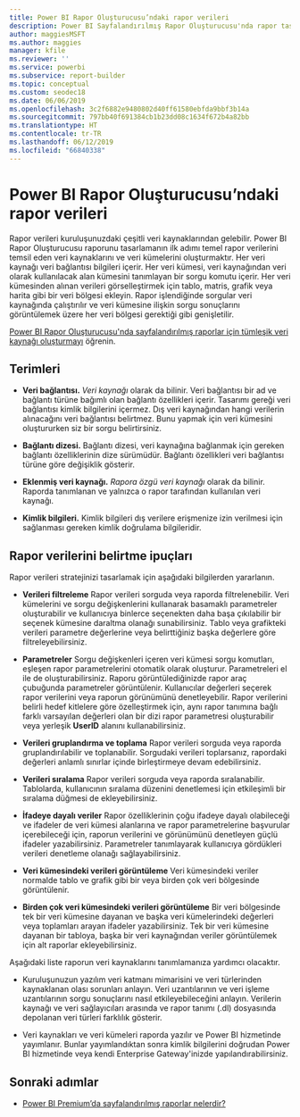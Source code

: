 ```yaml
---
title: Power BI Rapor Oluşturucusu’ndaki rapor verileri
description: Power BI Sayfalandırılmış Rapor Oluşturucusu'nda rapor tasarlamanın ilk adımı temel rapor verilerini temsil eden veri kaynaklarını ve veri kümelerini oluşturmaktır.
author: maggiesMSFT
ms.author: maggies
manager: kfile
ms.reviewer: ''
ms.service: powerbi
ms.subservice: report-builder
ms.topic: conceptual
ms.custom: seodec18
ms.date: 06/06/2019
ms.openlocfilehash: 3c2f6882e9480802d40ff61580ebfda9bbf3b14a
ms.sourcegitcommit: 797bb40f691384cb1b23dd08c1634f672b4a82bb
ms.translationtype: HT
ms.contentlocale: tr-TR
ms.lasthandoff: 06/12/2019
ms.locfileid: "66840338"
---
```

# <a name="report-data-in-power-bi-report-builder"></a>Power BI Rapor Oluşturucusu’ndaki rapor verileri

Rapor verileri kuruluşunuzdaki çeşitli veri kaynaklarından gelebilir. Power BI Rapor Oluşturucusu raporunu tasarlamanın ilk adımı temel rapor verilerini temsil eden veri kaynaklarını ve veri kümelerini oluşturmaktır. Her veri kaynağı veri bağlantısı bilgileri içerir. Her veri kümesi, veri kaynağından veri olarak kullanılacak alan kümesini tanımlayan bir sorgu komutu içerir. Her veri kümesinden alınan verileri görselleştirmek için tablo, matris, grafik veya harita gibi bir veri bölgesi ekleyin. Rapor işlendiğinde sorgular veri kaynağında çalıştırılır ve veri kümesine ilişkin sorgu sonuçlarını görüntülemek üzere her veri bölgesi gerektiği gibi genişletilir.  

[Power BI Rapor Oluşturucusu'nda sayfalandırılmış raporlar için tümleşik veri kaynağı oluşturmayı](paginated-reports-embedded-data-source.md) öğrenin.


##  <a name="BkMk_ReportDataTerms"></a> Terimleri  
  
- **Veri bağlantısı.** *Veri kaynağı* olarak da bilinir. Veri bağlantısı bir ad ve bağlantı türüne bağımlı olan bağlantı özellikleri içerir. Tasarımı gereği veri bağlantısı kimlik bilgilerini içermez. Dış veri kaynağından hangi verilerin alınacağını veri bağlantısı belirtmez. Bunu yapmak için veri kümesini oluştururken siz bir sorgu belirtirsiniz.  
  
- **Bağlantı dizesi.** Bağlantı dizesi, veri kaynağına bağlanmak için gereken bağlantı özelliklerinin dize sürümüdür. Bağlantı özellikleri veri bağlantısı türüne göre değişiklik gösterir.  
  
- **Eklenmiş veri kaynağı.** *Rapora özgü veri kaynağı* olarak da bilinir. Raporda tanımlanan ve yalnızca o rapor tarafından kullanılan veri kaynağı.  
  
- **Kimlik bilgileri.** Kimlik bilgileri dış verilere erişmenize izin verilmesi için sağlanması gereken kimlik doğrulama bilgileridir.  
  
##  <a name="BkMk_ReportDataTips"></a> Rapor verilerini belirtme ipuçları

 Rapor verileri stratejinizi tasarlamak için aşağıdaki bilgilerden yararlanın.  
  
- **Verileri filtreleme** Rapor verileri sorguda veya raporda filtrelenebilir. Veri kümelerini ve sorgu değişkenlerini kullanarak basamaklı parametreler oluşturabilir ve kullanıcıya binlerce seçenekten daha başa çıkılabilir bir seçenek kümesine daraltma olanağı sunabilirsiniz. Tablo veya grafikteki verileri parametre değerlerine veya belirttiğiniz başka değerlere göre filtreleyebilirsiniz.  
  
- **Parametreler** Sorgu değişkenleri içeren veri kümesi sorgu komutları, eşleşen rapor parametrelerini otomatik olarak oluşturur. Parametreleri el ile de oluşturabilirsiniz. Raporu görüntülediğinizde rapor araç çubuğunda parametreler görüntülenir. Kullanıcılar değerleri seçerek rapor verilerini veya raporun görünümünü denetleyebilir. Rapor verilerini belirli hedef kitlelere göre özelleştirmek için, aynı rapor tanımına bağlı farklı varsayılan değerleri olan bir dizi rapor parametresi oluşturabilir veya yerleşik **UserID** alanını kullanabilirsiniz. 
  
- **Verileri gruplandırma ve toplama** Rapor verileri sorguda veya raporda gruplandırılabilir ve toplanabilir. Sorgudaki verileri toplarsanız, rapordaki değerleri anlamlı sınırlar içinde birleştirmeye devam edebilirsiniz.  
  
- **Verileri sıralama** Rapor verileri sorguda veya raporda sıralanabilir. Tablolarda, kullanıcının sıralama düzenini denetlemesi için etkileşimli bir sıralama düğmesi de ekleyebilirsiniz.  
  
- **İfadeye dayalı veriler** Rapor özelliklerinin çoğu ifadeye dayalı olabileceği ve ifadeler de veri kümesi alanlarına ve rapor parametrelerine başvurular içerebileceği için, raporun verilerini ve görünümünü denetleyen güçlü ifadeler yazabilirsiniz. Parametreler tanımlayarak kullanıcıya gördükleri verileri denetleme olanağı sağlayabilirsiniz.  
  
- **Veri kümesindeki verileri görüntüleme** Veri kümesindeki veriler normalde tablo ve grafik gibi bir veya birden çok veri bölgesinde görüntülenir.  
  
- **Birden çok veri kümesindeki verileri görüntüleme** Bir veri bölgesinde tek bir veri kümesine dayanan ve başka veri kümelerindeki değerleri veya toplamları arayan ifadeler yazabilirsiniz. Tek bir veri kümesine dayanan bir tabloya, başka bir veri kaynağından veriler görüntülemek için alt raporlar ekleyebilirsiniz.  
  
 Aşağıdaki liste raporun veri kaynaklarını tanımlamanıza yardımcı olacaktır.  
  
- Kuruluşunuzun yazılım veri katmanı mimarisini ve veri türlerinden kaynaklanan olası sorunları anlayın. Veri uzantılarının ve veri işleme uzantılarının sorgu sonuçlarını nasıl etkileyebileceğini anlayın. Verilerin kaynağı ve veri sağlayıcıları arasında ve rapor tanımı (.dl) dosyasında depolanan veri türleri farklılık gösterir.  
  
- Veri kaynakları ve veri kümeleri raporda yazılır ve Power BI hizmetinde yayımlanır. Bunlar yayımlandıktan sonra kimlik bilgilerini doğrudan Power BI hizmetinde veya kendi Enterprise Gateway'inizde yapılandırabilirsiniz. 

## <a name="next-steps"></a>Sonraki adımlar

- [Power BI Premium’da sayfalandırılmış raporlar nelerdir?](paginated-reports-report-builder-power-bi.md)  
